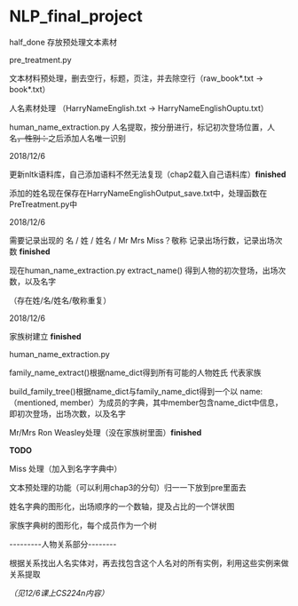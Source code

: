 # NLP_final_project



half_done 存放预处理文本素材

pre_treatment.py 

文本材料预处理，删去空行，标题，页注，并去除空行（raw_book\*.txt -> book\*.txt）

人名素材处理 （HarryNameEnglish.txt -> HarryNameEnglishOuptu.txt）

human_name_extraction.py 人名提取，按分册进行，标记初次登场位置，人名~~，性别：~~之后添加人名唯一识别



2018/12/6 

更新nltk语料库，自己添加语料不然无法复现（chap2载入自己语料库）**finished**

添加的姓名现在保存在HarryNameEnglishOutput_save.txt中，处理函数在PreTreatment.py中



2018/12/6

需要记录出现的 名 / 姓 / 姓名 / Mr Mrs Miss？敬称 记录出场行数，记录出场次数 **finished**

现在human_name_extraction.py extract_name() 得到人物的初次登场，出场次数，以及名字

（存在姓/名/姓名/敬称重复）



2018/12/6 

家族树建立 **finished**

human_name_extraction.py 

family_name_extract()根据name_dict得到所有可能的人物姓氏 代表家族

build_family_tree()根据name_dict与family_name_dict得到一个以 name:（mentioned, member）为成员的字典，其中member包含name_dict中信息，即初次登场，出场次数，以及名字

Mr/Mrs Ron Weasley处理（没在家族树里面）**finished**



**TODO**

Miss 处理（加入到名字字典中）

文本预处理的功能（可以利用chap3的分句）归一一下放到pre里面去

姓名字典的图形化，出场顺序的一个数轴，提及占比的一个饼状图

家族字典树的图形化，每个成员作为一个树

---------人物关系部分--------

根据关系找出人名实体对，再去找包含这个人名对的所有实例，利用这些实例来做关系提取

<i>（见12/6课上CS224n内容）</i>